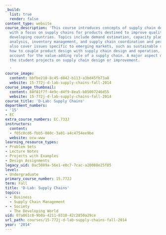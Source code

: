 ```yaml
---
_build:
  list: true
  render: false
content_type: website
course_description: 'This course introduces concepts of supply chain design and operations
  with a focus on supply chains for products destined to improve quality of life in
  developing countries. Topics include demand estimation, capacity planning and process
  analysis, inventory management, and supply chain coordination and performance. We
  also cover issues specific to emerging markets, such as sustainable supply chains,
  how to couple product design with supply chain design and operation, and how to
  account for the value-adding role of a supply chain. A major aspect of class is
  the student projects on supply chain design or improvement.

  '
course_image:
  content: bbfbe210-8c45-d842-b113-a3bd45fb73a8
  website: 15-772j-d-lab-supply-chains-fall-2014
course_image_thumbnail:
  content: 88f81f7f-4e9c-d4f9-8ea5-b05007246d55
  website: 15-772j-d-lab-supply-chains-fall-2014
course_title: 'D-Lab: Supply Chains'
department_numbers:
- '15'
- EC
extra_course_numbers: EC.733J
instructors:
  content:
  - f05c0cd6-fbb5-080c-3a01-a4c4754ee9be
  website: ocw-www
learning_resource_types:
- Problem Sets
- Lecture Notes
- Projects with Examples
- Design Assignments
legacy_uid: 0ac5089a-56e1-e0c7-7cac-a20088e25f05
level:
- Undergraduate
primary_course_number: 15.772J
term: Fall
title: 'D-Lab: Supply Chains'
topics:
- - Business
  - Supply Chain Management
- - Society
  - The Developing World
uid: 07a861c0-9b0a-4211-8310-42c2850a29ce
url_path: courses/15-772j-d-lab-supply-chains-fall-2014
year: '2014'
---
```

